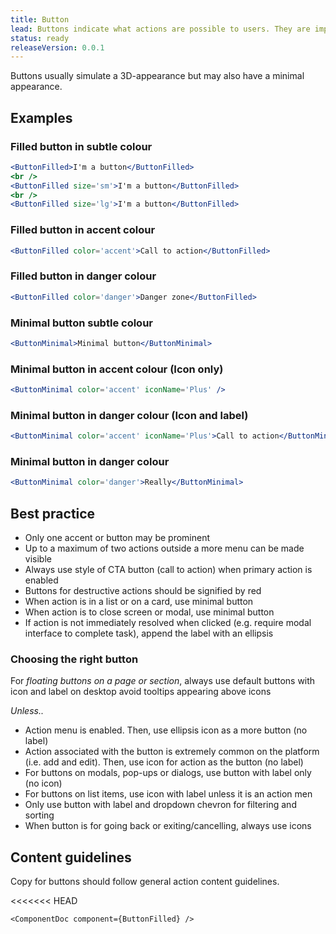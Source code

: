 ```yaml
---
title: Button
lead: Buttons indicate what actions are possible to users. They are important affordances to let users know when they can execute an action, typically immediately. Their associated actions are labelled and defined by verbs.
status: ready
releaseVersion: 0.0.1
---
```


Buttons usually simulate a 3D-appearance but may also have a minimal appearance.

## Examples

### Filled button in subtle colour

```.jsx
<ButtonFilled>I'm a button</ButtonFilled>
<br />
<ButtonFilled size='sm'>I'm a button</ButtonFilled>
<br />
<ButtonFilled size='lg'>I'm a button</ButtonFilled>
```

### Filled button in accent colour

```.jsx
<ButtonFilled color='accent'>Call to action</ButtonFilled>
```

### Filled button in danger colour

```.jsx
<ButtonFilled color='danger'>Danger zone</ButtonFilled>
```


### Minimal button subtle colour

```.jsx
<ButtonMinimal>Minimal button</ButtonMinimal>
```

### Minimal button in accent colour (Icon only)

```.jsx
<ButtonMinimal color='accent' iconName='Plus' />
```

### Minimal button in danger colour (Icon and label)

```.jsx
<ButtonMinimal color='accent' iconName='Plus'>Call to action</ButtonMinimal>
```

### Minimal button in danger colour

```.jsx
<ButtonMinimal color='danger'>Really</ButtonMinimal>
```

## Best practice

- Only one accent or button may be prominent
- Up to a maximum of two actions outside a more menu can be made visible
- Always use style of CTA button (call to action) when primary action is enabled
- Buttons for destructive actions should be signified by red
- When action is in a list or on a card, use minimal button
- When action is to close screen or modal, use minimal button
- If action is not immediately resolved when clicked (e.g. require modal interface to complete task), append the label with an ellipsis

### Choosing the right button

For *floating buttons on a page or section*, always use default buttons with icon and label on desktop avoid tooltips appearing above icons

*Unless..*

- Action menu is enabled. Then, use ellipsis icon as a more button (no label)
- Action associated with the button is extremely common on the platform (i.e. add and edit). Then, use icon for action as the button (no label)
- For buttons on modals, pop-ups or dialogs, use button with label only (no icon)
- For buttons on list items, use icon with label unless it is an action men
- Only use button with label and dropdown chevron for filtering and sorting
- When button is for going back or exiting/cancelling, always use icons

## Content guidelines

Copy for buttons should follow general action content guidelines.

<<<<<<< HEAD

```!jsx
<ComponentDoc component={ButtonFilled} />
```